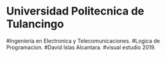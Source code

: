 # Universidad Politecnica de Tulancingo
#Ingenieria en Electronica y Telecomunicaciones.
#Logica de Programacion.
#David Islas Alcantara.
#visual estudio 2019.
